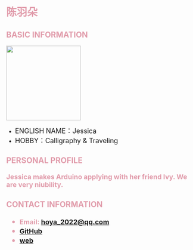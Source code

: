 

<h1 style="color: #e19cab;">陈羽朵</h1>

<h2 style="color: #e19cab;">BASIC INFORMATION</h2>

<img width="200" src="https://github.com/NexMaker-Fab/2024ZWU-IS-8-BUNBUN/raw/f01e0df987d35c9d4a48c9a76bff612d84ee472c/images/%E9%99%88%E7%BE%BD%E6%9C%B5.jpg"></div>

- <font size="4">ENGLISH NAME：Jessica</font>
- <font size="4">HOBBY：Calligraphy & Traveling</font>


<h2 style="color: #e19cab;">PERSONAL PROFILE

<font size="4">Jessica makes Arduino applying with her friend Ivy. We are very niubility.</font>


<h2 style="color: #e19cab;">CONTACT INFORMATION

- <font size="4">Email: hoya_2022@qq.com</font>
- <font size="4">[GitHub](https://github.com/2022015518/2022015518)</font>
- <font size="4">[web](https://2022015518.github.io/2022015518/)</font>